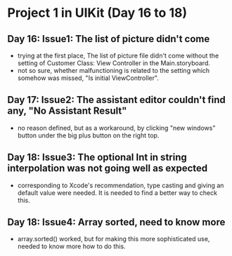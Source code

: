 # Project 1 in UIKit (Day 16 to 18)

## Day 16: Issue1: The list of picture didn't come
- trying at the first place, The list of picture file didn't come without the setting of Customer Class: View Controller in the Main.storyboard. 
- not so sure, whether malfunctioning is related to the setting which somehow was missed, "Is initial ViewController".

## Day 17: Issue2: The assistant editor couldn't find any, "No Assistant Result"
- no reason defined, but as a workaround, by clicking "new windows" button under the big plus button on the right top. 

## Day 18: Issue3: The optional Int in string interpolation was not going well as expected 
- corresponding to Xcode's recommendation, type casting and giving an default value were needed. It is needed to find a better way to check this. 

## Day 18: Issue4: Array sorted, need to know more 
- array.sorted() worked, but for making this more sophisticated use, needed to know more how to do this. 
